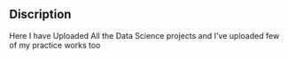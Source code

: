 ## Discription 
Here I have Uploaded All the Data Science projects and I've uploaded few of my practice works too
